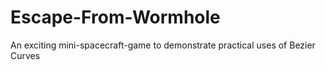 # Escape-From-Wormhole
An exciting mini-spacecraft-game to demonstrate practical uses of Bezier Curves
